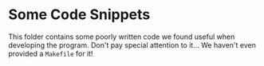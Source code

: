 # Some Code Snippets
This folder contains some poorly written code we found useful when developing the program. Don't pay special attention to it... We haven't even provided a `Makefile` for it!
